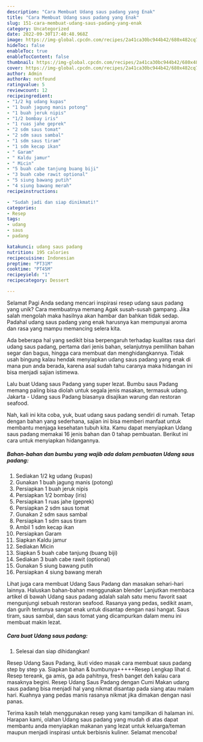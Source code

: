 ```yaml
---
description: "Cara Membuat Udang saus padang yang Enak"
title: "Cara Membuat Udang saus padang yang Enak"
slug: 151-cara-membuat-udang-saus-padang-yang-enak
category: Uncategorized
date: 2022-09-30T17:40:48.968Z
image: https://img-global.cpcdn.com/recipes/2a41ca30bc944b42/680x482cq70/udang-saus-padang-foto-resep-utama.jpg
hideToc: false
enableToc: true
enableTocContent: false
thumbnail: https://img-global.cpcdn.com/recipes/2a41ca30bc944b42/680x482cq70/udang-saus-padang-foto-resep-utama.jpg
cover: https://img-global.cpcdn.com/recipes/2a41ca30bc944b42/680x482cq70/udang-saus-padang-foto-resep-utama.jpg
author: Admin
authorAv: notfound
ratingvalue: 5
reviewcount: 12
recipeingredient:
- "1/2 kg udang kupas"
- "1 buah jagung manis potong"
- "1 buah jeruk nipis"
- "1/2 bombay iris"
- "1 ruas jahe geprek"
- "2 sdm saus tomat"
- "2 sdm saus sambal"
- "1 sdm saus tiram"
- "1 sdm kecap ikan"
- " Garam"
- " Kaldu jamur"
- " Micin"
- "5 buah cabe tanjung buang biji"
- "3 buah cabe rawit optional"
- "5 siung bawang putih"
- "4 siung bawang merah"
recipeinstructions:

- "Sudah jadi dan siap dinikmati!"
categories:
- Resep
tags:
- udang
- saus
- padang

katakunci: udang saus padang 
nutrition: 195 calories
recipecuisine: Indonesian
preptime: "PT31M"
cooktime: "PT45M"
recipeyield: "1"
recipecategory: Dessert

---
```



Selamat Pagi Anda sedang mencari inspirasi resep udang saus padang yang unik? Cara membuatnya memang Agak susah-susah gampang. Jika salah mengolah maka hasilnya akan hambar dan bahkan tidak sedap. Padahal udang saus padang yang enak harusnya kan mempunyai aroma dan rasa yang mampu memancing selera kita.


Ada beberapa hal yang sedikit bisa berpengaruh terhadap kualitas rasa dari udang saus padang, pertama dari jenis bahan, selanjutnya pemilihan bahan segar dan bagus, hingga cara membuat dan menghidangkannya. Tidak usah bingung kalau hendak menyiapkan udang saus padang yang enak di mana pun anda berada, karena asal sudah tahu caranya maka hidangan ini bisa menjadi sajian istimewa.

Lalu buat Udang saus Padang yang super lezat. Bumbu saus Padang memang paling bisa diolah untuk segala jenis masakan, termasuk udang. Jakarta - Udang saus Padang biasanya disajikan warung dan restoran seafood.


Nah, kali ini kita coba, yuk, buat udang saus padang sendiri di rumah. Tetap dengan bahan yang sederhana, sajian ini bisa memberi manfaat untuk membantu menjaga kesehatan tubuh kita. Kamu dapat menyiapkan Udang saus padang memakai 16 jenis bahan dan 0 tahap pembuatan. Berikut ini cara untuk menyiapkan hidangannya.

<!--inarticleads1-->

##### Bahan-bahan dan bumbu yang wajib ada dalam pembuatan Udang saus padang:

1. Sediakan 1/2 kg udang (kupas)
1. Gunakan 1 buah jagung manis (potong)
1. Persiapkan 1 buah jeruk nipis
1. Persiapkan 1/2 bombay (iris)
1. Persiapkan 1 ruas jahe (geprek)
1. Persiapkan 2 sdm saus tomat
1. Gunakan 2 sdm saus sambal
1. Persiapkan 1 sdm saus tiram
1. Ambil 1 sdm kecap ikan
1. Persiapkan  Garam
1. Siapkan  Kaldu jamur
1. Sediakan  Micin
1. Siapkan 5 buah cabe tanjung (buang biji)
1. Sediakan 3 buah cabe rawit (optional)
1. Gunakan 5 siung bawang putih
1. Persiapkan 4 siung bawang merah


Lihat juga cara membuat Udang Saus Padang dan masakan sehari-hari lainnya. Haluskan bahan-bahan menggunakan blender Lanjutkan membaca artikel di bawah Udang saus padang adalah salah satu menu favorit saat mengunjungi sebuah restoran seafood. Rasanya yang pedas, sedikit asam, dan gurih tentunya sangat enak untuk disantap dengan nasi hangat. Saus tiram, saus sambal, dan saus tomat yang dicampurkan dalam menu ini membuat makin lezat. 

<!--inarticleads2-->

##### Cara buat Udang saus padang:


1. Selesai dan siap dihidangkan!

Resep Udang Saus Padang, ikuti video masak cara membuat saus padang step by step ya. Siapkan bahan &amp; bumbunya+++++Resep Lengkap lihat d. Resep tereank, ga amis, ga ada pahitnya, fresh banget deh kalau cara masaknya begini. Resep Udang Saus Padang dengan Cumi Makan udang saus padang bisa menjadi hal yang nikmat disantap pada siang atau malam hari. Kuahnya yang pedas manis rasanya nikmat jika dimakan dengan nasi panas. 

Terima kasih telah menggunakan resep yang kami tampilkan di halaman ini. Harapan kami, olahan Udang saus padang yang mudah di atas dapat membantu anda menyiapkan makanan yang lezat untuk keluarga/teman maupun menjadi inspirasi untuk berbisnis kuliner. Selamat mencoba!
